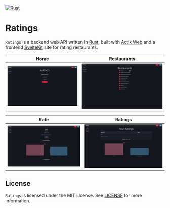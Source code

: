 [![Rust](https://github.com/akotro/ratings/actions/workflows/rust.yml/badge.svg?branch=main)](https://github.com/akotro/ratings/actions/workflows/rust.yml)

# Ratings

`Ratings` is a backend web API written in [Rust](https://www.rust-lang.org/), built with [Actix Web](https://actix.rs/) and a frontend [SvelteKit](https://kit.svelte.dev/) site for rating restaurants.

| Home | Restaurants |
|--------------|--------------|
| ![Home](./resources/screenshots/home.png "Home Page") | ![Restaurants](./resources/screenshots/restaurants.png "Restaurants Page") |

| Rate | Ratings |
|--------------|--------------|
| ![Rate](./resources/screenshots/rate.png "Rate Page") | ![Ratings](./resources/screenshots/ratings.png "Ratings Page") |

## License

`Ratings` is licensed under the MIT License. See [LICENSE](LICENSE) for more information.
